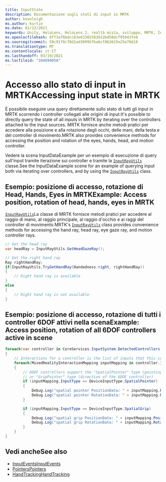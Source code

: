 ```yaml
---
title: InputState
description: Documentazione sugli stati di input in MRTK
author: keveleigh
ms.author: kurtie
ms.date: 01/12/2021
keywords: Unity, HoloLens, HoloLens 2, realtà mista, sviluppo, MRTK, InputState,
ms.openlocfilehash: 8ff3af6bdcc63e633025836226d50dcf95943fe0
ms.sourcegitcommit: 59c91f8c70d1ad30995fba6cf862615e25e78d10
ms.translationtype: MT
ms.contentlocale: it-IT
ms.lasthandoff: 03/19/2021
ms.locfileid: "104694058"
---
```

# <a name="accessing-input-state-in-mrtk"></a><span data-ttu-id="674e1-104">Accesso allo stato di input in MRTK</span><span class="sxs-lookup"><span data-stu-id="674e1-104">Accessing input state in MRTK</span></span>

<span data-ttu-id="674e1-105">È possibile eseguire una query direttamente sullo stato di tutti gli input in MRTK scorrendo i controller collegati alle origini di input.</span><span class="sxs-lookup"><span data-stu-id="674e1-105">It's possible to directly query the state of all inputs in MRTK by iterating over the controllers attached to the input sources.</span></span> <span data-ttu-id="674e1-106">MRTK fornisce anche metodi pratici per accedere alla posizione e alla rotazione degli occhi, delle mani, della testa e del controller di movimento.</span><span class="sxs-lookup"><span data-stu-id="674e1-106">MRTK also provides convenience methods for accessing the position and rotation of the eyes, hands, head, and motion controller.</span></span>

<span data-ttu-id="674e1-107">Vedere la scena InputDataExample per un esempio di esecuzione di query sull'input tramite iterazione sui controller e tramite la [`InputRayUtils`](xref:Microsoft.MixedReality.Toolkit.Input.InputRayUtils) classe.</span><span class="sxs-lookup"><span data-stu-id="674e1-107">See the InputDataExample scene for an example of querying input both via iterating over controllers, and by using the [`InputRayUtils`](xref:Microsoft.MixedReality.Toolkit.Input.InputRayUtils) class.</span></span>

## <a name="example-access-position-rotation-of-head-hands-eyes-in-mrtk"></a><span data-ttu-id="674e1-108">Esempio: posizione di accesso, rotazione di Head, Hands, Eyes in MRTK</span><span class="sxs-lookup"><span data-stu-id="674e1-108">Example: Access position, rotation of head, hands, eyes in MRTK</span></span>

<span data-ttu-id="674e1-109">[`InputRayUtils`](xref:Microsoft.MixedReality.Toolkit.Input.InputRayUtils)La classe di MRTK fornisce metodi pratici per accedere al raggio di mano, al raggio principale, al raggio d'occhio e ai raggi del controller di movimento.</span><span class="sxs-lookup"><span data-stu-id="674e1-109">MRTK's [`InputRayUtils`](xref:Microsoft.MixedReality.Toolkit.Input.InputRayUtils) class provides convenience methods for accessing the hand ray, head ray, eye gaze ray, and motion controller rays.</span></span>

```c#
// Get the head ray
var headRay = InputRayUtils.GetHeadGazeRay();

// Get the right hand ray
Ray rightHandRay;
if(InputRayUtils.TryGetHandRay(Handedness.right, rightHandRay))
{
    // Right hand ray is available
}
else
{
    // Right hand ray is not available
}
```

## <a name="example-access-position-rotation-of-all-6dof-controllers-active-in-scene"></a><span data-ttu-id="674e1-110">Esempio: posizione di accesso, rotazione di tutti i controller 6DOF attivi nella scena</span><span class="sxs-lookup"><span data-stu-id="674e1-110">Example: Access position, rotation of all 6DOF controllers active in scene</span></span>

```c#
foreach(var controller in CoreServices.InputSystem.DetectedControllers)
{
    // Interactions for a controller is the list of inputs that this controller exposes
    foreach(MixedRealityInteractionMapping inputMapping in controller.Interactions)
    {
        // 6DOF controllers support the "SpatialPointer" type (pointing direction)
        // or "GripPointer" type (direction of the 6DOF controller)
        if (inputMapping.InputType == DeviceInputType.SpatialPointer)
        {
            Debug.Log("spatial pointer PositionData: " + inputMapping.PositionData);
            Debug.Log("spatial pointer RotationData: " + inputMapping.RotationData);
        }

        if (inputMapping.InputType == DeviceInputType.SpatialGrip)
        {
            Debug.Log("spatial grip PositionData: " + inputMapping.PositionData);
            Debug.Log("spatial grip RotationData: " + inputMapping.RotationData);
        }
    }
}
```

## <a name="see-also"></a><span data-ttu-id="674e1-111">Vedi anche</span><span class="sxs-lookup"><span data-stu-id="674e1-111">See also</span></span>

- [<span data-ttu-id="674e1-112">InputEvents</span><span class="sxs-lookup"><span data-stu-id="674e1-112">InputEvents</span></span>](InputEvents.md)
- [<span data-ttu-id="674e1-113">Pointers</span><span class="sxs-lookup"><span data-stu-id="674e1-113">Pointers</span></span>](Pointers.md)
- [<span data-ttu-id="674e1-114">HandTracking</span><span class="sxs-lookup"><span data-stu-id="674e1-114">HandTracking</span></span>](HandTracking.md)
